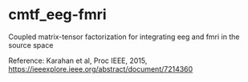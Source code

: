 # cmtf_eeg-fmri
Coupled matrix-tensor factorization for integrating eeg and fmri in the source space  

Reference: Karahan et al, Proc IEEE, 2015, https://ieeexplore.ieee.org/abstract/document/7214360
